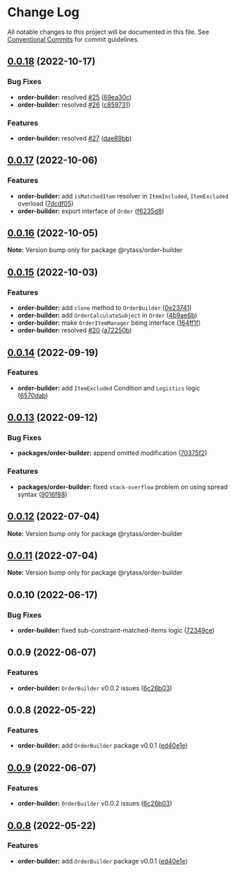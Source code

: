 # Change Log

All notable changes to this project will be documented in this file.
See [Conventional Commits](https://conventionalcommits.org) for commit guidelines.

## [0.0.18](https://github.com/Rytass/Utils/compare/@rytass/order-builder@0.0.17...@rytass/order-builder@0.0.18) (2022-10-17)


### Bug Fixes

* **order-builder:** resolved [#25](https://github.com/Rytass/Utils/issues/25) ([69ea30c](https://github.com/Rytass/Utils/commit/69ea30c50d55b556d74372f27915aaf9c2764b97))
* **order-builder:** resolved [#26](https://github.com/Rytass/Utils/issues/26) ([c859731](https://github.com/Rytass/Utils/commit/c859731b171f89b4d90d1fd88ef31e3befb7675a))


### Features

* **order-builder:** resolved [#27](https://github.com/Rytass/Utils/issues/27) ([dae89bb](https://github.com/Rytass/Utils/commit/dae89bbaf9f1adfffce445c4e19f23b0ef975538))





## [0.0.17](https://github.com/Rytass/Utils/compare/@rytass/order-builder@0.0.16...@rytass/order-builder@0.0.17) (2022-10-06)


### Features

* **order-builder:** add `isMatchedItem` resolver in `ItemIncluded`, `ItemExcluded` overload ([7dcdf05](https://github.com/Rytass/Utils/commit/7dcdf05cfbf482682551ac183b16a4c5c3292f4e))
* **order-builder:** export interface of `Order` ([f6235d8](https://github.com/Rytass/Utils/commit/f6235d823236edb2fcfbbdc0b5d3dc3ec9a2e26d))





## [0.0.16](https://github.com/Rytass/Utils/compare/@rytass/order-builder@0.0.15...@rytass/order-builder@0.0.16) (2022-10-05)

**Note:** Version bump only for package @rytass/order-builder





## [0.0.15](https://github.com/Rytass/Utils/compare/@rytass/order-builder@0.0.14...@rytass/order-builder@0.0.15) (2022-10-03)


### Features

* **order-builder:** add `clone` method to `OrderBuilder` ([0e23741](https://github.com/Rytass/Utils/commit/0e23741a23bbbefe22384582ed72ced961ddebf6))
* **order-builder:** add `OrderCalculateSubject` in `Order` ([4b9ae6b](https://github.com/Rytass/Utils/commit/4b9ae6be26e293668b8004235801f3399fdd5271))
* **order-builder:** make `OrderItemManager` being interface ([164ff1f](https://github.com/Rytass/Utils/commit/164ff1f2c36beae253caf0ef3bbad3412a8984c6))
* **order-builder:** resolved [#20](https://github.com/Rytass/Utils/issues/20) ([a72250b](https://github.com/Rytass/Utils/commit/a72250b79d8cd434e74f34f83976aafbdd5081a5))





## [0.0.14](https://github.com/Rytass/Utils/compare/@rytass/order-builder@0.0.13...@rytass/order-builder@0.0.14) (2022-09-19)


### Features

* **order-builder:** add `ItemExcluded` Condition and `Logistics` logic ([6570dab](https://github.com/Rytass/Utils/commit/6570dab15c29ae3d7195ba7b204d41d59d8abc29))





## [0.0.13](https://github.com/Rytass/Utils/compare/@rytass/order-builder@0.0.12...@rytass/order-builder@0.0.13) (2022-09-12)


### Bug Fixes

* **packages/order-builder:** append omitted modification ([70375f2](https://github.com/Rytass/Utils/commit/70375f24ce4676aa165407a96a79e759970afaed))


### Features

* **packages/order-builder:** fixed `stack-overflow` problem on using spread syntax ([9016f88](https://github.com/Rytass/Utils/commit/9016f885847456358aacaf5f14379cebd9b2f438))





## [0.0.12](https://github.com/Rytass/Utils/compare/@rytass/order-builder@0.0.11...@rytass/order-builder@0.0.12) (2022-07-04)

**Note:** Version bump only for package @rytass/order-builder





## [0.0.11](https://github.com/Rytass/Utils/compare/@rytass/order-builder@0.0.10...@rytass/order-builder@0.0.11) (2022-07-04)

**Note:** Version bump only for package @rytass/order-builder





## 0.0.10 (2022-06-17)


### Bug Fixes

* **order-builder:** fixed sub-constraint-matched-items logic ([72349ce](https://github.com/Rytass/Utils/commit/72349ce31dcf34c68b53c356f992ae4ba1ef6fa5))



## 0.0.9 (2022-06-07)


### Features

* **order-builder:** `OrderBuilder` v0.0.2 issues ([6c26b03](https://github.com/Rytass/Utils/commit/6c26b039c35eec50acff7edc522b60ef42ba36e1))



## 0.0.8 (2022-05-22)


### Features

* **order-builder:** add `OrderBuilder` package v0.0.1 ([ed40e1e](https://github.com/Rytass/Utils/commit/ed40e1e9ab431304c937c6edfe03bfd620cea89d))





## [0.0.9](https://github.com/Rytass/Utils/compare/v0.0.8...v0.0.9) (2022-06-07)


### Features

* **order-builder:** `OrderBuilder` v0.0.2 issues ([6c26b03](https://github.com/Rytass/Utils/commit/6c26b039c35eec50acff7edc522b60ef42ba36e1))





## [0.0.8](https://github.com/Rytass/Utils/compare/v0.0.7...v0.0.8) (2022-05-22)


### Features

* **order-builder:** add `OrderBuilder` package v0.0.1 ([ed40e1e](https://github.com/Rytass/Utils/commit/ed40e1e9ab431304c937c6edfe03bfd620cea89d))
